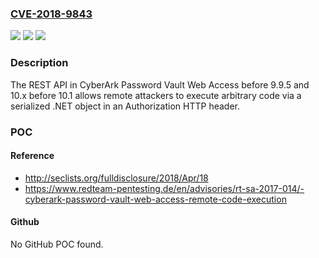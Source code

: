 ### [CVE-2018-9843](https://cve.mitre.org/cgi-bin/cvename.cgi?name=CVE-2018-9843)
![](https://img.shields.io/static/v1?label=Product&message=n%2Fa&color=blue)
![](https://img.shields.io/static/v1?label=Version&message=n%2Fa&color=blue)
![](https://img.shields.io/static/v1?label=Vulnerability&message=n%2Fa&color=brighgreen)

### Description

The REST API in CyberArk Password Vault Web Access before 9.9.5 and 10.x before 10.1 allows remote attackers to execute arbitrary code via a serialized .NET object in an Authorization HTTP header.

### POC

#### Reference
- http://seclists.org/fulldisclosure/2018/Apr/18
- https://www.redteam-pentesting.de/en/advisories/rt-sa-2017-014/-cyberark-password-vault-web-access-remote-code-execution

#### Github
No GitHub POC found.

